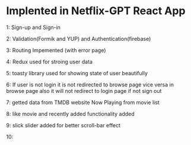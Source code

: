 # Implented in Netflix-GPT React App

1: Sign-up and Sign-in

2: Validation(Formik and YUP) and Authentication(firebase)

3: Routing Impemented (with error page)

4: Redux used for stroing user data

5: toasty library used for showing state of user beautifully

6: If user is not login it is not redirected to browse page vice versa in browse page also
it will not redirect to login page if not sign out

7: getted data from TMDB website Now Playing from movie list

8: like movie and recently added functionality added

9: slick slider added for better scroll-bar effect

10:

